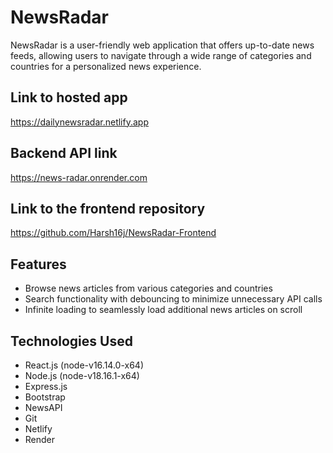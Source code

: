 # NewsRadar

NewsRadar is a user-friendly web application that offers up-to-date news feeds, allowing users to navigate through a wide range of categories and countries for a personalized news experience.

## Link to hosted app

https://dailynewsradar.netlify.app<br/>

## Backend API link

https://news-radar.onrender.com<br/>

## Link to the frontend repository

https://github.com/Harsh16j/NewsRadar-Frontend<br/>

## Features

- Browse news articles from various categories and countries
- Search functionality with debouncing to minimize unnecessary API calls
- Infinite loading to seamlessly load additional news articles on scroll

## Technologies Used

- React.js (node-v16.14.0-x64)
- Node.js  (node-v18.16.1-x64)
- Express.js
- Bootstrap
- NewsAPI
- Git
- Netlify
- Render
